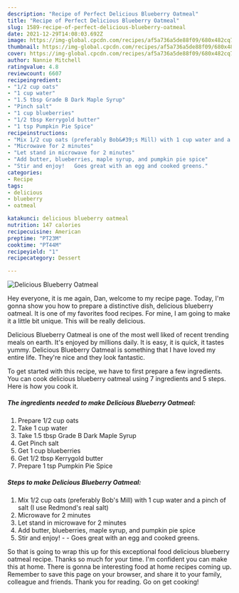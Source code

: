 ```yaml
---
description: "Recipe of Perfect Delicious Blueberry Oatmeal"
title: "Recipe of Perfect Delicious Blueberry Oatmeal"
slug: 1589-recipe-of-perfect-delicious-blueberry-oatmeal
date: 2021-12-29T14:08:03.692Z
image: https://img-global.cpcdn.com/recipes/af5a736a5de88f09/680x482cq70/delicious-blueberry-oatmeal-recipe-main-photo.jpg
thumbnail: https://img-global.cpcdn.com/recipes/af5a736a5de88f09/680x482cq70/delicious-blueberry-oatmeal-recipe-main-photo.jpg
cover: https://img-global.cpcdn.com/recipes/af5a736a5de88f09/680x482cq70/delicious-blueberry-oatmeal-recipe-main-photo.jpg
author: Nannie Mitchell
ratingvalue: 4.8
reviewcount: 6607
recipeingredient:
- "1/2 cup oats"
- "1 cup water"
- "1.5 tbsp Grade B Dark Maple Syrup"
- "Pinch salt"
- "1 cup blueberries"
- "1/2 tbsp Kerrygold butter"
- "1 tsp Pumpkin Pie Spice"
recipeinstructions:
- "Mix 1/2 cup oats (preferably Bob&#39;s Mill) with 1 cup water and a pinch of salt (I use Redmond&#39;s real salt)"
- "Microwave for 2 minutes"
- "Let stand in microwave for 2 minutes"
- "Add butter, blueberries, maple syrup, and pumpkin pie spice"
- "Stir and enjoy!   Goes great with an egg and cooked greens."
categories:
- Recipe
tags:
- delicious
- blueberry
- oatmeal

katakunci: delicious blueberry oatmeal 
nutrition: 147 calories
recipecuisine: American
preptime: "PT23M"
cooktime: "PT44M"
recipeyield: "1"
recipecategory: Dessert

---
```



![Delicious Blueberry Oatmeal](https://img-global.cpcdn.com/recipes/af5a736a5de88f09/680x482cq70/delicious-blueberry-oatmeal-recipe-main-photo.jpg)

Hey everyone, it is me again, Dan, welcome to my recipe page. Today, I'm gonna show you how to prepare a distinctive dish, delicious blueberry oatmeal. It is one of my favorites food recipes. For mine, I am going to make it a little bit unique. This will be really delicious.



Delicious Blueberry Oatmeal is one of the most well liked of recent trending meals on earth. It's enjoyed by millions daily. It is easy, it is quick, it tastes yummy. Delicious Blueberry Oatmeal is something that I have loved my entire life. They're nice and they look fantastic.


To get started with this recipe, we have to first prepare a few ingredients. You can cook delicious blueberry oatmeal using 7 ingredients and 5 steps. Here is how you cook it.

<!--inarticleads1-->

##### The ingredients needed to make Delicious Blueberry Oatmeal:

1. Prepare 1/2 cup oats
1. Take 1 cup water
1. Take 1.5 tbsp Grade B Dark Maple Syrup
1. Get Pinch salt
1. Get 1 cup blueberries
1. Get 1/2 tbsp Kerrygold butter
1. Prepare 1 tsp Pumpkin Pie Spice




<!--inarticleads2-->

##### Steps to make Delicious Blueberry Oatmeal:

1. Mix 1/2 cup oats (preferably Bob&#39;s Mill) with 1 cup water and a pinch of salt (I use Redmond&#39;s real salt)
1. Microwave for 2 minutes
1. Let stand in microwave for 2 minutes
1. Add butter, blueberries, maple syrup, and pumpkin pie spice
1. Stir and enjoy!  -  - Goes great with an egg and cooked greens.




So that is going to wrap this up for this exceptional food delicious blueberry oatmeal recipe. Thanks so much for your time. I'm confident you can make this at home. There is gonna be interesting food at home recipes coming up. Remember to save this page on your browser, and share it to your family, colleague and friends. Thank you for reading. Go on get cooking!
